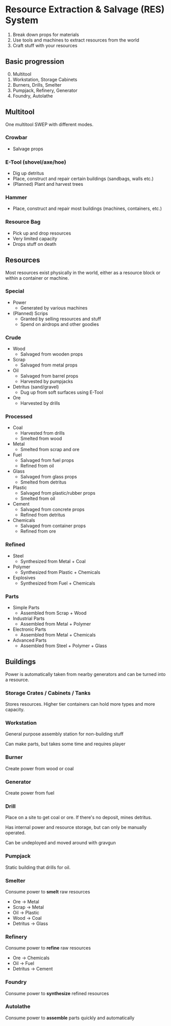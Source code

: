 # Resource Extraction & Salvage (RES) System
1. Break down props for materials
2. Use tools and machines to extract resources from the world
3. Craft stuff with your resources

## Basic progression
0. Multitool
1. Workstation, Storage Cabinets
2. Burners, Drills, Smelter
3. Pumpjack, Refinery, Generator
4. Foundry, Autolathe

## Multitool
One multitool SWEP with different modes.

### Crowbar
- Salvage props

### E-Tool (shovel/axe/hoe)
- Dig up detritus
- Place, construct and repair certain buildings (sandbags, walls etc.)
- (Planned) Plant and harvest trees

### Hammer
- Place, construct and repair most buildings (machines, containers, etc.)

### Resource Bag
- Pick up and drop resources
- Very limited capacity
- Drops stuff on death

## Resources
Most resources exist physically in the world, either as a resource block or within a container or machine.

### Special
- Power
  - Generated by various machines
- (Planned) Scrips
  - Granted by selling resources and stuff
  - Spend on airdrops and other goodies

### Crude
- Wood
  - Salvaged from wooden props
- Scrap
  - Salvaged from metal props
- Oil
  - Salvaged from barrel props
  - Harvested by pumpjacks
- Detritus (sand/gravel)
  - Dug up from soft surfaces using E-Tool
- Ore
  - Harvested by drills

### Processed
- Coal
  - Harvested from drills
  - Smelted from wood
- Metal
  - Smelted from scrap and ore
- Fuel
  - Salvaged from fuel props
  - Refined from oil
- Glass
  - Salvaged from glass props
  - Smelted from detritus
- Plastic
  - Salvaged from plastic/rubber props
  - Smelted from oil
- Cement
  - Salvaged from concrete props
  - Refined from detritus
- Chemicals
  - Salvaged from container props
  - Refined from ore

### Refined
- Steel
  - Synthesized from Metal + Coal
- Polymer
  - Synthesized from Plastic + Chemicals
- Explosives
  - Synthesized from Fuel + Chemicals

### Parts
- Simple Parts
  - Assembled from Scrap + Wood
- Industrial Parts
  - Assembled from Metal + Polymer
- Electronic Parts
  - Assembled from Metal + Chemicals
- Advanced Parts
  - Assembled from Steel + Polymer + Glass

## Buildings
Power is automatically taken from nearby generators and can be turned into a resource.

### Storage Crates / Cabinets / Tanks
Stores resources. Higher tier containers can hold more types and more capacity.

### Workstation
General purpose assembly station for non-building stuff

Can make parts, but takes some time and requires player

### Burner
Create power from wood or coal

### Generator
Create power from fuel

### Drill
Place on a site to get coal or ore. If there's no deposit, mines detritus.

Has internal power and resource storage, but can only be manually operated.

Can be undeployed and moved around with gravgun

### Pumpjack
Static building that drills for oil.

### Smelter
Consume power to **smelt** raw resources
- Ore -> Metal
- Scrap -> Metal
- Oil -> Plastic
- Wood -> Coal
- Detritus -> Glass

### Refinery
Consume power to **refine** raw resources
- Ore -> Chemicals
- Oil -> Fuel
- Detritus -> Cement

### Foundry
Consume power to **synthesize** refined resources

### Autolathe
Consume power to **assemble** parts quickly and automatically